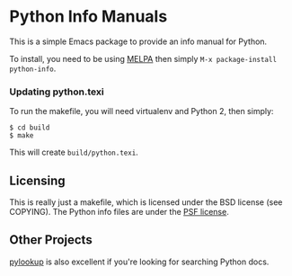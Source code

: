 # Python Info Manuals

This is a simple Emacs package to provide an info manual for
Python.

To install, you need to be using [MELPA](http://melpa.milkbox.net/)
then simply `M-x package-install python-info`.

### Updating python.texi

To run the makefile, you will need virtualenv and Python 2, then simply:

    $ cd build
    $ make

This will create `build/python.texi`.

## Licensing

This is really just a makefile, which is licensed under the BSD
license (see COPYING). The Python info files are under the
[PSF license](http://docs.python.org/2/license.html).

## Other Projects

[pylookup](https://github.com/tsgates/pylookup) is also excellent if
you're looking for searching Python docs.
